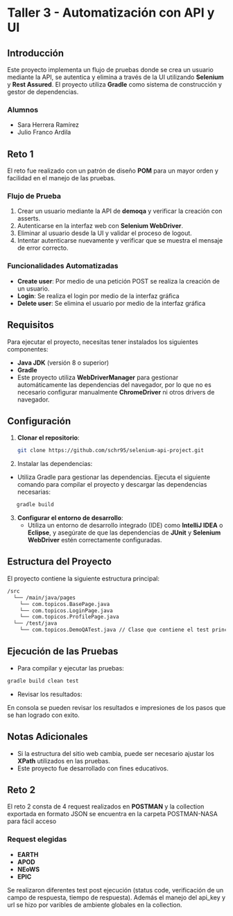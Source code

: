 # Taller 3 - Automatización con API y UI

## Introducción
Este proyecto implementa un flujo de pruebas donde se crea un usuario mediante la API, se autentica y elimina a través de la UI utilizando **Selenium** y **Rest Assured**. El proyecto utiliza **Gradle** como sistema de construcción y gestor de dependencias.

### Alumnos

- Sara Herrera Ramírez
- Julio Franco Ardila

## Reto 1

El reto fue realizado con un patrón de diseño **POM** para un mayor orden y facilidad en el manejo de las pruebas.
### Flujo de Prueba
1. Crear un usuario mediante la API de **demoqa** y verificar la creación con asserts.
2. Autenticarse en la interfaz web con **Selenium WebDriver**.
3. Eliminar al usuario desde la UI y validar el proceso de logout.
4. Intentar autenticarse nuevamente y verificar que se muestra el mensaje de error correcto.

### Funcionalidades Automatizadas

- **Create user**: Por medio de una petición POST se realiza la creación de un usuario.
- **Login**: Se realiza el login por medio de la interfaz gráfica
- **Delete user**: Se elimina el usuario por medio de la interfaz gráfica

## Requisitos

Para ejecutar el proyecto, necesitas tener instalados los siguientes componentes:

- **Java JDK** (versión 8 o superior)
- **Gradle**
- Este proyecto utiliza **WebDriverManager** para gestionar automáticamente las dependencias del navegador, por lo que no es necesario configurar manualmente **ChromeDriver** ni otros drivers de navegador.


## Configuración

1. **Clonar el repositorio**:

   ```bash
   git clone https://github.com/schr95/selenium-api-project.git
   ```
2. Instalar las dependencias:

- Utiliza Gradle para gestionar las dependencias. Ejecuta el siguiente comando para compilar el proyecto y descargar las dependencias necesarias:

```bash
   gradle build
   ```

3. **Configurar el entorno de desarrollo**:
   - Utiliza un entorno de desarrollo integrado (IDE) como **IntelliJ IDEA** o **Eclipse**, y asegúrate de que las dependencias de **JUnit** y **Selenium WebDriver** estén correctamente configuradas.

## Estructura del Proyecto

El proyecto contiene la siguiente estructura principal:

```bash
/src
  └── /main/java/pages
    └── com.topicos.BasePage.java 
    └── com.topicos.LoginPage.java
    └── com.topicos.ProfilePage.java
  └── /test/java
    └── com.topicos.DemoQATest.java // Clase que contiene el test principal a evaluar
```

## Ejecución de las Pruebas

- Para compilar y ejecutar las pruebas:

```bash
gradle build clean test
```

- Revisar los resultados:

En consola se pueden revisar los resultados e impresiones de los pasos que se han logrado con exito.

## Notas Adicionales

- Si la estructura del sitio web cambia, puede ser necesario ajustar los **XPath** utilizados en las pruebas.
- Este proyecto fue desarrollado con fines educativos.


## Reto 2
El reto 2 consta de 4 request realizados en **POSTMAN** y la collection exportada en formato JSON se encuentra en la carpeta POSTMAN-NASA para fácil acceso

### Request elegidas

- **EARTH**
- **APOD**
- **NEoWS**
- **EPIC**

Se realizaron diferentes test post ejecución (status code, verificación de un campo de respuesta, tiempo de respuesta).
Además el manejo del api_key y url se hizo por varibles de ambiente globales en la collection.

